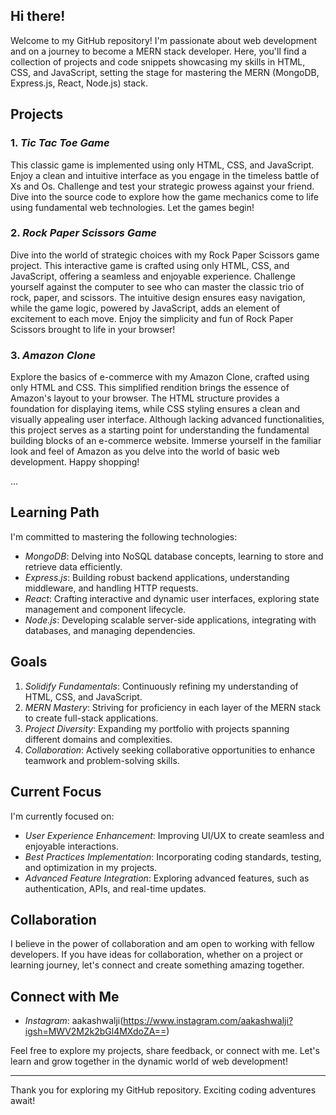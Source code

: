 

## Hi there!

Welcome to my GitHub repository! I'm passionate about web development and on a journey to become a MERN stack developer. Here, you'll find a collection of projects and code snippets showcasing my skills in HTML, CSS, and JavaScript, setting the stage for mastering the MERN (MongoDB, Express.js, React, Node.js) stack.

## Projects

### 1. *Tic Tac Toe Game*

This classic game is implemented using only HTML, CSS, and JavaScript. Enjoy a clean and intuitive interface as you engage in the timeless battle of Xs and Os. Challenge and test your strategic prowess against your friend. Dive into the source code to explore how the game mechanics come to life using fundamental web technologies. Let the games begin!

### 2. *Rock Paper Scissors Game*

Dive into the world of strategic choices with my Rock Paper Scissors game project. This interactive game is crafted using only HTML, CSS, and JavaScript, offering a seamless and enjoyable experience. Challenge yourself against the computer to see who can master the classic trio of rock, paper, and scissors. The intuitive design ensures easy navigation, while the game logic, powered by JavaScript, adds an element of excitement to each move. Enjoy the simplicity and fun of Rock Paper Scissors brought to life in your browser!

### 3. *Amazon Clone*

Explore the basics of e-commerce with my Amazon Clone, crafted using only HTML and CSS. This simplified rendition brings the essence of Amazon's layout to your browser. The HTML structure provides a foundation for displaying items, while CSS styling ensures a clean and visually appealing user interface. Although lacking advanced functionalities, this project serves as a starting point for understanding the fundamental building blocks of an e-commerce website. Immerse yourself in the familiar look and feel of Amazon as you delve into the world of basic web development. Happy shopping!

...

## Learning Path

I'm committed to mastering the following technologies:

- *MongoDB*: Delving into NoSQL database concepts, learning to store and retrieve data efficiently.
- *Express.js*: Building robust backend applications, understanding middleware, and handling HTTP requests.
- *React*: Crafting interactive and dynamic user interfaces, exploring state management and component lifecycle.
- *Node.js*: Developing scalable server-side applications, integrating with databases, and managing dependencies.

## Goals

1. *Solidify Fundamentals*: Continuously refining my understanding of HTML, CSS, and JavaScript.
2. *MERN Mastery*: Striving for proficiency in each layer of the MERN stack to create full-stack applications.
3. *Project Diversity*: Expanding my portfolio with projects spanning different domains and complexities.
4. *Collaboration*: Actively seeking collaborative opportunities to enhance teamwork and problem-solving skills.

## Current Focus

I'm currently focused on:

- *User Experience Enhancement*: Improving UI/UX to create seamless and enjoyable interactions.
- *Best Practices Implementation*: Incorporating coding standards, testing, and optimization in my projects.
- *Advanced Feature Integration*: Exploring advanced features, such as authentication, APIs, and real-time updates.

## Collaboration

I believe in the power of collaboration and am open to working with fellow developers. If you have ideas for collaboration, whether on a project or learning journey, let's connect and create something amazing together.

## Connect with Me

- *Instagram*: aakashwalji(https://www.instagram.com/aakashwalji?igsh=MWV2M2k2bGl4MXdoZA==)

Feel free to explore my projects, share feedback, or connect with me. Let's learn and grow together in the dynamic world of web development!

---

Thank you for exploring my GitHub repository. Exciting coding adventures await!
